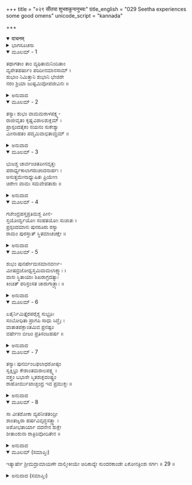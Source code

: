 +++
title = "०२९ सीतया शुभशकुनानुभवः"
title_english = "029 Seetha experiences some good omens"
unicode_script = "kannada"

+++
<details open><summary>वाचनम्</summary>

<div class="audioEmbed"  caption="श्रीराम-हरिसीताराममूर्ति-घनपाठिभ्यां वचनम्" src="https://archive.org/download/Ramayana-recitation-Sriram-harisItArAmamUrti-Ghanapaati-v2/Kanda_5/Kanda_5_SK-029-Seetha_experiences_some_good_omens.mp3"></div>
</details>



<details><summary>ಭಾಗಸೂಚನಾ</summary>

ಸೀತಾದೇವಿಗೆ ಗೋಚರಿಸಿದ ಶುಭಶಕುನಗಳು
</details>

<details open><summary>ಮೂಲಮ್ - 1</summary>

ತಥಾಗತಾಂ ತಾಂ ವ್ಯಥಿತಾಮನಿಂದಿತಾಂ  
ವ್ಯಪೇತಹರ್ಷಾಂ ಪರಿದೀನಮಾನಸಾಮ್ ।  
ಶುಭಾಂ ನಿಮಿತ್ತಾನಿ ಶುಭಾನಿ ಭೇಜಿರೇ  
ನರಂ ಶ್ರಿಯಾ ಜುಷ್ಟಮಿವೋಪಜೀವಿನಃ ॥
</details>

<details><summary>ಅನುವಾದ</summary>

ಹಾಗೇ ಶಿಂಶುಪಾವೃಕ್ಷದ ರೆಂಬೆಯನ್ನು ಆಶ್ರಯಿಸಿ ನಿಂತಿದ್ದ, ಪ್ರಾಣತ್ಯಾಗಕ್ಕಾಗಿ ಸಿದ್ಧಳಾದ, ವ್ಯಥೆಪಡುತ್ತಿರುವ, ದೋಷರಹಿತೆಯೂ, ಸಂತೋಷವಿಲ್ಲದವಳೂ, ದೈನ್ಯದಲ್ಲಿರುವ ಆ ಶುಭಾಂಗಿ ಸೀತಾದೇವಿಗೆ ಶ್ರೀಮಂತನನ್ನು ಸೇವಕರು ಆಶ್ರಯಿಸುವಂತೆ ಶುಭಶಕುನಗಳು ಆಗತೊಡಗಿದವು.॥1॥
</details>

<details open><summary>ಮೂಲಮ್ - 2</summary>

ತಸ್ಯಾಃ ಶುಭಂ ವಾಮಮರಾಳಪಕ್ಷ್ಮ-  
ರಾಜೀವೃತಂ ಕೃಷ್ಣವಿಶಾಲಶುಕ್ಲಮ್ ।  
ಪ್ರಾಸ್ಪಂದತೈಕಂ ನಯನಂ ಸುಕೇಶ್ಯಾ  
ಮೀನಾಹತಂ ಪದ್ಮಮಿವಾಭಿತಾಮ್ರಮ್ ॥
</details>

<details><summary>ಅನುವಾದ</summary>

ಕೇಶಸೌಂದರ್ಯದಿಂದ ಒಪ್ಪುತ್ತಿದ್ದ ಆ ಸೀತಾದೇವಿಯ ಕಣ್ಣುಗಳು ಡೊಂಕಾದ ಮತ್ತು ಸುಂದರವಾದ ರೆಪ್ಪೆಯ ಕೂದಲಿನ ಸಾಲಿನಿಂದ ಆವೃತವಾಗಿದ್ದವು. ಮಧ್ಯದಲ್ಲಿ ಕಪ್ಪಾಗಿಯೂ ಸುತ್ತಲೂ ಬೆಳ್ಳಗೂ, ವಿಶಾಲವಾಗಿದ್ದವು. ಅವುಗಳಲ್ಲಿನ ಎಡಗಣ್ಣು ಮೀನಿನಿಂದ ಅಲ್ಲಾಡಿಸಲ್ಪಟ್ಟ ಕೆಂದಾವರೆಯಂತೆ ಅದರುತ್ತಿತ್ತು.॥2॥
</details>

<details open><summary>ಮೂಲಮ್ - 3</summary>

ಭುಜಶ್ಚ ಚಾರ್ವಂಚಿತಪೀನವೃತ್ತಃ  
ಪರಾರ್ಧ್ಯಕಾಲಾಗರುಚಂದನಾರ್ಹಃ ।  
ಅನುತ್ತಮೇನಾಧ್ಯುಷಿತಃ ಪ್ರಿಯೇಣ  
ಚಿರೇಣ ವಾಮಃ ಸಮವೇಪತಾಶು ॥
</details>

<details><summary>ಅನುವಾದ</summary>

ಸೀತಾದೇವಿಯ ಎಡಭುಜವು ಸುಂದರವಾಗಿಯೂ, ಮನೋಹರವಾಗಿಯೂ ಇದ್ದಿತು. ಅದು ದುಂಡಾಗಿಯೂ, ದಪ್ಪವಾಗಿಯೂ ಇದ್ದು, ಶ್ರೇಷ್ಠವಾದ ಅಗರು ಚಂದನಾದಿ ಸುಗಂಧದ್ರವ್ಯಗಳ ಅನುಲೇಪನಕ್ಕೆ ಅರ್ಹವಾಗಿದ್ದು ಸರ್ವಶ್ರೇಷ್ಠನಾದ ಶ್ರೀರಾಮಚಂದ್ರನ ಸಂಪರ್ಕವನ್ನು ಬಹಳ ಕಾಲದಿಂದ ಹೊಂದಿದ್ದ ಆ ಭುಜವು ಕೂಡ ಅದುರತೊಡಗಿತು.॥3॥
</details>

<details open><summary>ಮೂಲಮ್ - 4</summary>

ಗಜೇಂದ್ರಹಸ್ತಪ್ರತಿಮಶ್ಚ ಪೀನ-  
ಸ್ತಯೋರ್ದ್ವಯೋಃ ಸಂಹತಯೋಃ ಸುಜಾತಃ ।  
ಪ್ರಸ್ಪಂದಮಾನಃ ಪುನರೂರು ರಸ್ಯಾ  
ರಾಮಂ ಪುರಸ್ತಾತ್ ಸ್ಥಿತಮಾಚಚಕ್ಷೇ ॥
</details>

<details><summary>ಅನುವಾದ</summary>

ಸೀತೆಯ ಎರಡೂ ತೊಡೆಗಳು ಪರಸ್ಪರ ಘರ್ಷಿಸುತ್ತಿದ್ದವು. ಅದರಲ್ಲಿ ಮದಿಸಿದ ಆನೆಯ ಸೊಂಡಿಲಿನಂತಿದ್ದ, ದಪ್ಪವಾದ ಅವಳ ಎಡತೊಡೆಯು ಅದರುತ್ತಿದ್ದು, ಅದು ಶ್ರೀರಾಮನು ತನ್ನ ಎದುರಿಗೇ ಇರುವಂತೆ ಸೂಚಿಸುತ್ತಿತ್ತು.॥4॥
</details>

<details open><summary>ಮೂಲಮ್ - 5</summary>

ಶುಭಂ ಪುನರ್ಹೇಮಸಮಾನವರ್ಣ-  
ಮೀಷದ್ರಜೋಧ್ವಸ್ತಮಿವಾಮಲಾಕ್ಷ್ಯಾಃ ।  
ವಾಸಃ ಸ್ಥಿತಾಯಾಃ ಶಿಖರಾಗ್ರದತ್ಯಾಃ  
ಕಿಂಚಿತ್ ಪರಿಸ್ರಂಸತ ಚಾರುಗಾತ್ರ್ಯಾಃ ॥
</details>

<details><summary>ಅನುವಾದ</summary>

ಸುಂದರ ಗಾತ್ರಳಾದ ಆ ಸೀತಾದೇವಿಯ ನಯನಗಳು ನಿರ್ಮಲವಾಗಿದ್ದವು. ಅವಳ ದಂತಪಂಕ್ತಿಗಳು ದುಂಡಾಗಿಯೂ, ದಾಳಿಂಬೆಯ ಬೀಜದಂತೆ ಮನೋಹರವಾಗಿದ್ದವು. ಎಡತೊಡೆಯು ಅದರುವಿಕೆಯಿಂದಾಗಿ ಸೀತಾದೇವಿಯು ಉಟ್ಟಿದ್ದ, ಭಂಗಾರ ಬಣ್ಣದ, ಧೂಳಿನಿಂದ ಮಸಕಾದ ವಸ್ತ್ರವು ಸ್ವಲ್ಪ ಕೆಳಕ್ಕೆ ಜಾರಿತ್ತು. (ಇದು ಭರ್ತೃಸಮಾಗಮ ಸೂಚನೆಯಾಗಿದೆ.)॥5॥
</details>

<details open><summary>ಮೂಲಮ್ - 6</summary>

ಏತೈರ್ನಿಮಿತ್ತೈರಪರೈಶ್ಚ ಸುಭ್ರೂಃ  
ಸಂಬೋಧಿತಾ ಪ್ರಾಗಪಿ ಸಾಧು ಸಿದ್ಧೈಃ ।  
ವಾತಾತಪಕ್ಲಾಂತಮಿವ ಪ್ರನಷ್ಟಂ  
ವರ್ಷೇಣ ಬೀಜಂ ಪ್ರತಿಸಂಜಹರ್ಷ ॥
</details>

<details><summary>ಅನುವಾದ</summary>

ಸುಂದರವಾದ ಹುಬ್ಬುಗಳಿಂದ ಕೂಡಿದ್ದ, ಸೀತಾದೇವಿಯು ಕಂಡುಬಂದ ಶುಭಸೂಚಕ ಶಕುನಗಳಿಂದಲೂ, ಹಿಂದೆ ಸತ್ಪುರುಷರು ಹೇಳಿದ ಮಾತುಗಳಿಂದಲೂ ಪ್ರೋತ್ಸಾಹಿತಳಾಗಿ ಗಾಳಿಯಿಂದಲೂ, ಬಿಸಿಲಿನಿಂದಲೂ, ಒಣಗಿಹೋದ ಬೀಜವು ಮಳೆಯಿಂದ ಮೊಳಕೆಯೊಡೆದು ಮೇಲಕ್ಕೆ ಬರುವಂತೆ ಅವಳು ಸಂತೋಷಗೊಂಡಳು.॥6॥
</details>

<details open><summary>ಮೂಲಮ್ - 7</summary>

ತಸ್ಯಾಃ ಪುನರ್ಬಿಂಬಫಲಾಧರೋಷ್ಠಂ  
ಸ್ವಕ್ಷಿಭ್ರು ಕೇಶಾಂತಮರಾಲಪಕ್ಷ್ಮ ।  
ವಕ್ತ್ರಂ ಬಭಾಸೇ ಸ್ಮಿತಶುಕ್ಲದಂಷ್ಟ್ರಂ  
ರಾಹೋರ್ಮುಖಾಚ್ಚಂದ್ರ ಇವ ಪ್ರಮುಕ್ತಃ ॥
</details>

<details><summary>ಅನುವಾದ</summary>

ಸೀತಾದೇವಿಯ ಮುಖವು ತೊಂಡೆಹಣ್ಣಿನಂತೆ ಕೆಂಪಾದ ತುಟಿಗಳಿಂದ ಪರಿಶೋಭಿಸುತ್ತಿತ್ತು. ಸುಂದರವಾದ ಕಣ್ಣುಗಳಿಂದಲೂ, ಡೊಂಕಾದ ಹುಬ್ಬುಗಳಿಂದಲೂ, ರೆಪ್ಪೆಗಳಿಂದಲೂ, ಮುಂಗುರುಳುಗಳಿಂದಲೂ, ಶುಭ್ರವಾಗಿಯೂ ಬಿಳುಪಾಗಿಯು ಇದ್ದ ಹಲ್ಲುಗಳಿಂದಲೂ ರಾರಾಜಿಸುತ್ತಿದ್ದಿತು. ಅಂತಹ ಮುಖವು ರಾಹುವಿನಿಂದ ಬಿಡಲ್ಪಟ್ಟ ಚಂದ್ರಬಿಂಬದಂತೆ ಪ್ರಕಾಶಿಸುತ್ತಿತ್ತು.॥7॥
</details>

<details open><summary>ಮೂಲಮ್ - 8</summary>

ಸಾ ವೀತಶೋಕಾ ವ್ಯಪನೀತತಂದ್ರೀ  
ಶಾಂತಜ್ವರಾ ಹರ್ಷವಿವೃದ್ಧಸತ್ತ್ವಾ ।  
ಅಶೋಭತಾರ್ಯಾ ವದನೇನ ಶುಕ್ಲೇ  
ಶೀತಾಂಶುನಾ ರಾತ್ರಿರಿವೋದಿತೇನ ॥
</details>

<details><summary>ಅನುವಾದ</summary>

ಪೂಜ್ಯಳಾದ ಸೀತಾದೇವಿಯ ಶೋಕವು ದೂರವಾಯಿತು. ಆಂದೊಳನ ತೊಲಗಿಹೋಯಿತು. ಮನಸ್ಸಿನ ಸಂತಾಪವನ್ನು ದೂರಗೊಳಿಸಿ ಶಾಂತಳಾದಳು. ಆಕೆಯ ಚಿತ್ತವೃತ್ತಿಯು ಹರ್ಷದಿಂದ ವಿಕಾಸಗೊಂಡಿತು. ಶುಕ್ಲಪಕ್ಷದಲ್ಲಿ ಉದಯಿಸಿದ ಚಂದ್ರನಿಂದ ರಾತ್ರಿಯು ಶೋಭಾಯಮಾನವಾಗಿರುವಂತೆ ಹರ್ಷಗೊಂಡ ಮುಖದಿಂದ ವೈದೇಹಿಯು ಕಂಗೊಳಿಸಿದಳು.॥8॥
</details>

<details open><summary>ಮೂಲಮ್ (ಸಮಾಪ್ತಿಃ)</summary>

ಇತ್ಯಾರ್ಷೇ ಶ್ರೀಮದ್ರಾಮಾಯಣೇ ವಾಲ್ಮೀಕೀಯೇ ಆದಿಕಾವ್ಯೇ ಸುಂದರಕಾಂಡೇ ಏಕೋನತ್ರಿಂಶಃ ಸರ್ಗಃ ॥ 29 ॥
</details>

<details><summary>ಅನುವಾದ (ಸಮಾಪ್ತಿಃ)</summary>

ಮಹರ್ಷಿವಾಲ್ಮೀಕಿ ವಿರಚಿತ ಆದಿಕಾವ್ಯವಾದ ಶ್ರೀಮದ್ರಾಮಾಯಣದ ಸುಂದರಕಾಂಡದಲ್ಲಿ ಇಪ್ಪತ್ತೊಂಭತ್ತನೆಯ ಸರ್ಗವು ಮುಗಿಯಿತು.
</details>
